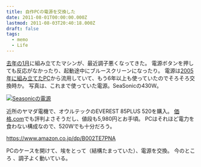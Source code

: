 ```yaml
---
title: 自作PCの電源を交換した
date: 2011-08-01T00:00:00.000Z
lastmod: 2011-08-03T20:40:18.000Z
draft: false
tags:
  - memo
  - Life
---
```


[去年の1月](/posts/20100117/p01)に組み立てたマシンが、最近調子悪くなってきた。 電源ボタンを押しても反応がなかったり、起動途中にブルースクリーンになったり。 電源は[2005年に組み立てたPC](/posts/20050328/p01)から流用していて、もう6年以上も使っていたのでそろそろ交換時か。 写真は、これまで使っていた電源。SeaSonicの430W。

[![Seasonicの電源](https://farm7.staticflickr.com/6131/6006546534_b351940732.jpg "Seasonicの電源")](http://www.flickr.com/photos/machu/6006546534/)

近所のヤマダ電機で、オウルテックのEVEREST 85PLUS 520を購入。 [価格.com](http://kakaku.com/pc/power-supply/)でも評判よさそうだし、値段も5,980円とお手頃。 PCはそれほど電力を食わない構成なので、520Wでも十分だろう。

<https://www.amazon.co.jp/dp/B002TE7PNA>

PCのケースを開けて、埃をとって（結構たまっていた）、電源を交換。 今のところ 、調子よく動いている。

